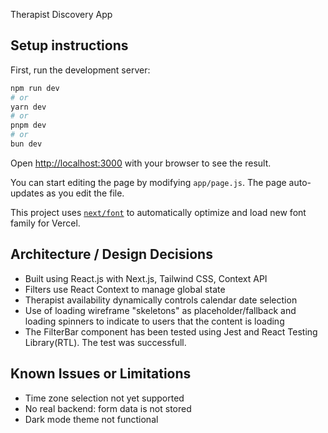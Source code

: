 Therapist Discovery App

## Setup instructions

First, run the development server:

```bash
npm run dev
# or
yarn dev
# or
pnpm dev
# or
bun dev
```

Open [http://localhost:3000](http://localhost:3000) with your browser to see the result.

You can start editing the page by modifying `app/page.js`. The page auto-updates as you edit the file.

This project uses [`next/font`](https://nextjs.org/docs/app/building-your-application/optimizing/fonts) to automatically optimize and load new font family for Vercel.

## Architecture / Design Decisions

- Built using React.js with Next.js, Tailwind CSS, Context API
- Filters use React Context to manage global state
- Therapist availability dynamically controls calendar date selection
- Use of loading wireframe "skeletons" as placeholder/fallback and loading spinners to indicate to users that the content is loading
- The FilterBar component has been tested using Jest and React Testing Library(RTL). The test was successfull.

## Known Issues or Limitations

- Time zone selection not yet supported
- No real backend: form data is not stored
- Dark mode theme not functional
